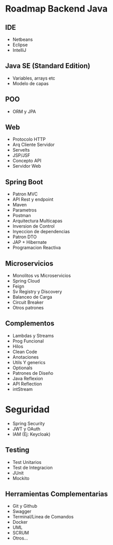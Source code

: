 # Roadmap Backend Java

## IDE

- Netbeans
- Eclipse
- IntelliJ

## Java SE (Standard Edition)

- Variables, arrays etc
- Modelo de capas

## POO

- ORM y JPA

## Web

- Protocolo HTTP
- Arq Cliente Servidor
- Servelts
- JSP/JSF
- Concepto API
- Servidor Web

## Spring Boot

- Patron MVC
- API Rest y endpoint
- Maven
- Parametros
- Postman
- Arquitectura Multicapas
- Inversion de Control
- Inyeccion de dependencias
- Patron DTO
- JAP + Hibernate
- Programacion Reactiva

## Microservicios

- Monolitos vs Microservicios
- Spring Cloud
- Feign
- Sv Registry y Discovery
- Balanceo de Carga
- Circuit Breaker
- Otros patrones

## Complementos

- Lambdas y Streams
- Prog Funcional
- Hilos
- Clean Code
- Anotaciones
- Utils Y generics
- Optionals
- Patrones de Diseño
- Java Reflexion
- API Reflection
- intStream

# Seguridad

- Spring Security
- JWT y OAuth
- IAM (Ej: Keycloak)

## Testing

- Test Unitarios
- Test de Integracion
- JUnit
- Mockito

## Herramientas Complementarias

- Git y Github
- Swagger
- Terminal/Linea de Comandos
- Docker
- UML
- SCRUM
- Otros...
